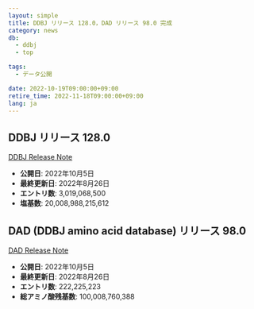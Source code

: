 ```yaml
---
layout: simple
title: DDBJ リリース 128.0，DAD リリース 98.0 完成
category: news
db:
  - ddbj
  - top

tags:
  - データ公開

date: 2022-10-19T09:00:00+09:00
retire_time: 2022-11-18T09:00:00+09:00
lang: ja
---
```


## DDBJ リリース 128.0
[DDBJ Release Note](https://ddbj.nig.ac.jp/public/ddbj_database/release_note_archive/ddbj/ddbjrel.128.txt)
- **公開日**: 2022年10月5日    
- **最終更新日**: 2022年8月26日    
- **エントリ数**:  3,019,068,500    
- **塩基数**: 20,008,988,215,612    

## DAD (DDBJ amino acid database) リリース 98.0
[DAD Release Note](https://ddbj.nig.ac.jp/public/ddbj_database/release_note_archive/dad/dadrel.98.txt)
- **公開日**: 2022年10月5日    
- **最終更新日**: 2022年8月26日    
- **エントリ数**: 222,225,223    
- **総アミノ酸残基数**: 100,008,760,388    

